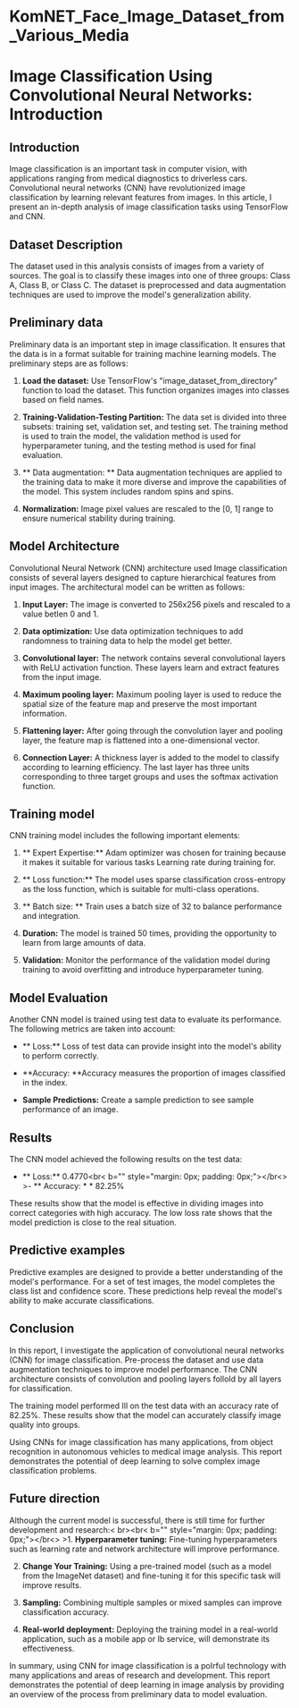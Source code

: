 # KomNET_Face_Image_Dataset_from_Various_Media
# Image Classification Using Convolutional Neural Networks: Introduction

## Introduction

Image classification is an important task in computer vision, with applications ranging from medical diagnostics to driverless cars. Convolutional neural networks (CNN) have revolutionized image classification by learning relevant features from images. In this article, I present an in-depth analysis of image classification tasks using TensorFlow and CNN.

## Dataset Description

The dataset used in this analysis consists of images from a variety of sources. The goal is to classify these images into one of three groups: Class A, Class B, or Class C. The dataset is preprocessed and data augmentation techniques are used to improve the model's generalization ability.

## Preliminary data

Preliminary data is an important step in image classification. It ensures that the data is in a format suitable for training machine learning models. The preliminary steps are as follows:

1. **Load the dataset:** Use TensorFlow's "image_dataset_from_directory" function to load the dataset. This function organizes images into classes based on field names.

2. **Training-Validation-Testing Partition:** The data set is divided into three subsets: training set, validation set, and testing set. The training method is used to train the model, the validation method is used for hyperparameter tuning, and the testing method is used for final evaluation.

3. ** Data augmentation: ** Data augmentation techniques are applied to the training data to make it more diverse and improve the capabilities of the model. This system includes random spins and spins.

4. **Normalization:** Image pixel values are rescaled to the [0, 1] range to ensure numerical stability during training.

## Model Architecture

Convolutional Neural Network (CNN) architecture used Image classification consists of several layers designed to capture hierarchical features from input images. The architectural model can be written as follows:

1. **Input Layer:** The image is converted to 256x256 pixels and rescaled to a value betIen 0 and 1.

2. **Data optimization:** Use data optimization techniques to add randomness to training data to help the model get better.

3. **Convolutional layer:** The network contains several convolutional layers with ReLU activation function. These layers learn and extract features from the input image.

4. **Maximum pooling layer:** Maximum pooling layer is used to reduce the spatial size of the feature map and preserve the most important information.

5. **Flattening layer:** After going through the convolution layer and pooling layer, the feature map is flattened into a one-dimensional vector.

6. **Connection Layer:** A thickness layer is added to the model to classify according to learning efficiency. The last layer has three units corresponding to three target groups and uses the softmax activation function.

## Training model

CNN training model includes the following important elements:

1. ** Expert Expertise:** Adam optimizer was chosen for training because it makes it suitable for various tasks Learning rate during training for.

2. ** Loss function:** The model uses sparse classification cross-entropy as the loss function, which is suitable for multi-class operations.

3. ** Batch size: ** Train uses a batch size of 32 to balance performance and integration.

4. **Duration:** The model is trained 50 times, providing the opportunity to learn from large amounts of data.

5. **Validation:** Monitor the performance of the validation model during training to avoid overfitting and introduce hyperparameter tuning.

## Model Evaluation

Another CNN model is trained using test data to evaluate its performance. The following metrics are taken into account:

- ** Loss:** Loss of test data can provide insight into the model's ability to perform correctly.

- **Accuracy: **Accuracy measures the proportion of images classified in the index.

- **Sample Predictions:** Create a sample prediction to see sample performance of an image.

## Results

The CNN model achieved the following results on the test data:

- ** Loss:** 0.4770<br< b="" style="margin: 0px; padding: 0px;"></br<> >- ** Accuracy: * * 82.25%

These results show that the model is effective in dividing images into correct categories with high accuracy. The low loss rate shows that the model prediction is close to the real situation.

## Predictive examples

Predictive examples are designed to provide a better understanding of the model's performance. For a set of test images, the model completes the class list and confidence score. These predictions help reveal the model's ability to make accurate classifications.

## Conclusion

In this report, I investigate the application of convolutional neural networks (CNN) for image classification. Pre-process the dataset and use data augmentation techniques to improve model performance. The CNN architecture consists of convolution and pooling layers folloId by all layers for classification.

The training model performed Ill on the test data with an accuracy rate of 82.25%. These results show that the model can accurately classify image quality into groups.

Using CNNs for image classification has many applications, from object recognition in autonomous vehicles to medical image analysis. This report demonstrates the potential of deep learning to solve complex image classification problems.

## Future direction

Although the current model is successful, there is still time for further development and research:< br><br< b="" style="margin: 0px; padding: 0px;"></br<> >1. **Hyperparameter tuning:** Fine-tuning hyperparameters such as learning rate and network architecture will improve performance.

2. **Change Your Training:** Using a pre-trained model (such as a model from the ImageNet dataset) and fine-tuning it for this specific task will improve results.

3. **Sampling:** Combining multiple samples or mixed samples can improve classification accuracy.

4. **Real-world deployment:** Deploying the training model in a real-world application, such as a mobile app or Ib service, will demonstrate its effectiveness.

In summary, using CNN for image classification is a poIrful technology with many applications and areas of research and development. This report demonstrates the potential of deep learning in image analysis by providing an overview of the process from preliminary data to model evaluation.
